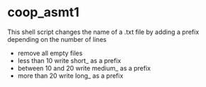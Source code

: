 # coop_asmt1

This shell script changes the name of a .txt file by adding a prefix depending on the number of lines
* remove all empty files
* less than 10 write short_ as a prefix
* between 10 and 20 write medium_ as a prefix
* more than 20 write long_ as a prefix
